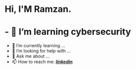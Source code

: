 # Hi, I'M **Ramzan**.



# - 🔭 I’m learning cybersecurity
- 🌱 I’m currently learning ...
- 🤔 I’m looking for help with ...
- 💬 Ask me about ...
- 📫 How to reach me: [_**linkedin**_](https://www.linkedin.com/in/ramzankm92/)
